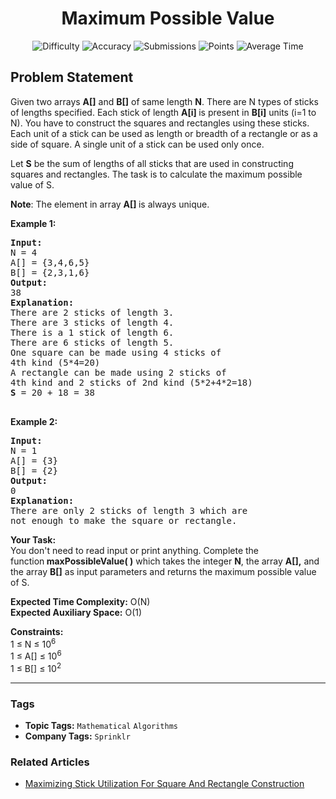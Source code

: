 <h1 align="center">Maximum Possible Value</h1>

<p align="center">
  <img alt="Difficulty" title="Difficulty" src="https://custom-icon-badges.demolab.com/badge/Difficulty: Medium-1F222E?style=for-the-badge&logoColor=white&logo=fire"/>
  <img alt="Accuracy" title="Accuracy" src="https://custom-icon-badges.demolab.com/badge/Accuracy: 51.61%25-1F222E?style=for-the-badge&logoColor=white&logo=target"/>
  <img alt="Submissions" title="Submissions" src="https://custom-icon-badges.demolab.com/badge/Submissions: 24K+-1F222E?style=for-the-badge&logoColor=white&logo=repo"/>
  <img alt="Points" title="Points" src="https://custom-icon-badges.demolab.com/badge/Points: 4-1F222E?style=for-the-badge&logoColor=white&logo=award"/>
  <img alt="Average Time" title="Average Time" src="https://custom-icon-badges.demolab.com/badge/Average%20Time: N/A-1F222E?style=for-the-badge&logoColor=white&logo=clock"/>
</p>

## Problem Statement

Given two arrays <b>A[]</b> and <b>B[]</b> of same length <b>N</b>. There are N types of sticks of lengths specified. Each stick of length <b>A[i] </b>is present in <b>B[i]</b> units (i=1 to N). You have to construct the squares and rectangles using these sticks. Each unit of a stick can be used as length or breadth of a rectangle or as a side of square. A single unit of a stick can be used only once.

Let <b>S</b> be the sum of lengths of all sticks that are used in constructing squares and rectangles. The task is to calculate the maximum possible value of S.

<b>Note</b>: The element in array <b>A[] </b>is always unique.

<b>Example 1:</b>

<pre><b>Input:</b>
N = 4
A[] = {3,4,6,5}
B[] = {2,3,1,6}
<b>Output:</b> 
38
<b>Explanation: 
</b>There are 2 sticks of length 3.
There are 3 sticks of length 4.
There is a 1 stick of length 6.
There are 6 sticks of length 5.
One square can be made using 4 sticks of
4th kind (5*4=20)
A rectangle can be made using 2 sticks of 
4th kind and 2 sticks of 2nd kind (5*2+4*2=18)
<b>S</b> = 20 + 18 = 38

</pre>

<b>Example 2:</b>

<pre><b>Input:
</b>N = 1
A[] = {3}
B[] = {2}
<b>Output: 
</b>0
<b>Explanation: 
</b>There are only 2 sticks of length 3 which are 
not enough to make the square or rectangle.
</pre>

<b>Your Task: </b><br>
You don't need to read input or print anything. Complete the function<b> maxPossibleValue( )</b> which takes the integer <b>N</b>, the array <b>A[],</b> and the array <b>B[]</b> as input parameters and returns the maximum possible value of S. 

<b>Expected Time Complexity:</b> O(N)<br>
<b>Expected Auxiliary Space:</b> O(1)

<b>Constraints:</b><br>
1 ≤ N ≤ 10<sup>6</sup><br>
1 ≤ A[] ≤ 10<sup>6</sup><br>
1 ≤ B[] ≤ 10<sup>2</sup>


<hr>

### Tags
- **Topic Tags:** `Mathematical` `Algorithms`
- **Company Tags:** `Sprinklr`

### Related Articles
- [Maximizing Stick Utilization For Square And Rectangle Construction](https://www.geeksforgeeks.org/maximizing-stick-utilization-for-square-and-rectangle-construction/)
